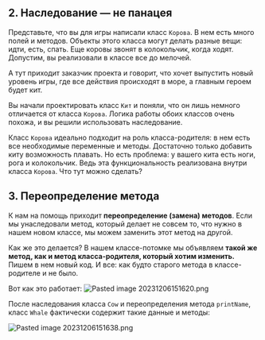 ## 2. Наследование — не панацея

Представьте, что вы для игры написали класс `Корова`. В нем есть много полей и методов. Объекты этого класса могут делать разные вещи: идти, есть, спать. Еще коровы звонят в колокольчик, когда ходят. Допустим, вы реализовали в классе все до мелочей.

А тут приходит заказчик проекта и говорит, что хочет выпустить новый уровень игры, где все действия происходят в море, а главным героем будет кит.

Вы начали проектировать класс `Кит` и поняли, что он лишь немного отличается от класса `Корова`. Логика работы обоих классов очень похожа, и вы решили использовать наследование.

Класс `Корова` идеально подходит на роль класса-родителя: в нем есть все необходимые переменные и методы. Достаточно только добавить киту возможность плавать. Но есть проблема: у вашего кита есть ноги, рога и колокольчик. Ведь эта функциональность реализована внутри класса `Корова`. Что тут можно сделать?

## 3. Переопределение метода

К нам на помощь приходит **переопределение (замена) методов**. Если мы унаследовали метод, который делает не совсем то, что нужно в нашем новом классе, мы можем заменить этот метод на другой.

Как же это делается? В нашем классе-потомке мы объявляем **такой же метод, как и метод класса-родителя, который хотим изменить.** Пишем в нем новый код. И все: как будто старого метода в классе-родителе и не было.

Вот как это работает:
![Pasted image 20231206151620.png](..%2F..%2F..%2F..%2FAppData%2FLocal%2FTemp%2FPasted%20image%2020231206151620.png)

После наследования класса `Cow` и переопределения метода `printName`, класс `Whale` фактически содержит такие данные и методы:

![Pasted image 20231206151638.png](..%2F..%2F..%2F..%2FAppData%2FLocal%2FTemp%2FPasted%20image%2020231206151638.png)